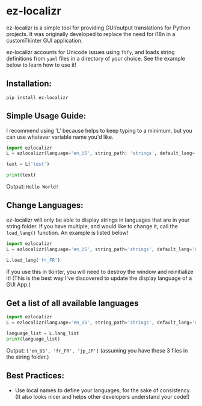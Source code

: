 # ez-localizr

ez-localizr is a simple tool for providing GUI/output translations for Python projects. It was originally developed to replace the need for i18n in a customTkinter GUI application.

ez-localizr accounts for Unicode issues using `ftfy`, and loads string definitions from `yaml` files in a directory of your choice. See the example below to learn how to use it!

## Installation:

```pip install ez-localizr```

## Simple Usage Guide:

I recommend using 'L' because helps to keep typing to a minimum, but you can use whatever variable name you'd like.

```python
import ezlocalizr
L = ezlocalizr(language='en_US', string_path: 'strings', default_lang='en_US')

text = L('test')

print(text)
```
Output: `Hello World!`

## Change Languages:

ez-localizr will only be able to display strings in languages that are in your string folder. If you have multiple, and would like to change it, call the `load_lang()` function. An example is listed below!

```python
import ezlocalizr
L = ezlocalizr(language='en_US', string_path='strings', default_lang='en_US')

L.load_lang('fr_FR')
```

If you use this in tkinter, you will need to destroy the window and reinitialize it! (This is the best way I've discovered to update the display language of a GUI App.)

## Get a list of all available languages

```python
import ezlocalizr
L = ezlocalizr(language='en_US', string_path='strings', default_lang='en_US')

language_list = L.lang_list
print(language_list)
```

Output: `['en_US', 'fr_FR', 'jp_JP']` (assuming you have these 3 files in the string folder.)

## Best Practices:

- Use local names to define your languages, for the sake of consistency. (It also looks nicer and helps other developers understand your code!)


